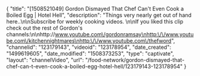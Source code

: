 {
    "title": "[1508521049] Gordon Dismayed That Chef Can't Even Cook a Boiled Egg | Hotel Hell",
    "description": "Things very nearly get out of hand here..\n\nSubscribe for weekly cooking videos. \n\nIf you liked this clip check out the rest of Gordon's channels:\n\nhttp:\/\/www.youtube.com\/gordonramsay\nhttp:\/\/www.youtube.com\/kitchennightmares\nhttp:\/\/www.youtube.com\/thefword",
    "channelid": "123179143",
    "videoid": "123178954",
    "date_created": "1499619605",
    "date_modified": "1508373253",
    "type": "captivate",
    "layout": "channelVideo",
    "url": "\/food-network\/gordon-dismayed-that-chef-can-t-even-cook-a-boiled-egg-hotel-hell\/123179143-123178954"
}